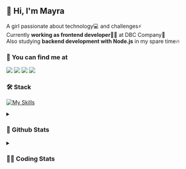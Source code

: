 ## 👋 Hi, I'm Mayra

A girl passionate about technology💻 and challenges⚡  
Currently **working as frontend developer**👩‍💻 at DBC Company🚀  
Also studying **backend development with Node.js** in my spare time🔥  

### 💬 You can find me at

<a href="https://mayra.dev" target="_blank" rel="noopener"><img src="https://img.shields.io/badge/-mayra.dev-005FED?style=flat&logo=Google-chrome&logoColor=white"/></a>
<a href="https://linkedin.com/in/mayraamaral" target="_blank" rel="noopener"><img src="https://img.shields.io/badge/-/mayraamaral-0077B5?style=flat&logo=Linkedin&logoColor=white"/></a>
<a href="mailto:mayra@mayra.dev" target="_blank" rel="noopener"><img src="https://img.shields.io/badge/-mayra@mayra.dev-D14836?style=flat&logo=Gmail&logoColor=white"/></a>
<a href="" target="_blank" rel="noopener"><img src="https://img.shields.io/badge/-mayra%230179-7289DA?style=flat&logo=Discord&logoColor=white"/></a>

### 🛠️ Stack

[![My Skills](https://skillicons.dev/icons?i=react,redux,styledcomponents,html,css,sass,js,ts,py,nodejs,git,linux,bash,figma)](https://skillicons.dev)

<details>
    <summary><h3>📌 Github Stats</h3></summary>
  <table>
      <td><img height="160em" src="https://github-readme-stats.vercel.app/api?username=mayraamaral&show_icons=true&theme=algolia&hide_border=true&hide=stars&count_private=true" alt="Readme stats"></td>
      <td><img height="160em" src="https://github-readme-stats.vercel.app/api/top-langs/?username=mayraamaral&&layout=compact&&theme=algolia&hide_border=true&langs_count=6" alt="Language stats"></td>
  </table>

  <p align="center">
    <img src="https://github-readme-streak-stats.herokuapp.com?user=mayraamaral&theme=dark&hide_border=true&date_format=j%20M%5B%20Y%5D&locale=pt-br&background=050F2C&ring=0195DD&fire=23AA7D&currStreakLabel=23AA7D" alt="Streak stats">
  </p> 
</details>

<details>
  <summary><h3>👩‍💻 Coding Stats</h3></summary>
  
  <!--START_SECTION:waka-->
![Code Time](http://img.shields.io/badge/Code%20Time-16%20hrs%208%20mins-blue)

**🐱 My GitHub Data** 

> 🏆 90 Contributions in the Year 2023
 > 
> 📦 573.0 kB Used in GitHub's Storage 
 > 
> 🚫 Not Opted to Hire
 > 
> 📜 35 Public Repositories 
 > 
> 🔑 22 Private Repositories  
 > 
**I'm a Night 🦉** 

```text
🌞 Morning       60 commits       ██░░░░░░░░░░░░░░░░░░░░░░░   10.45 % 
🌆 Daytime      223 commits       █████████░░░░░░░░░░░░░░░░   38.85 % 
🌃 Evening      238 commits       ██████████░░░░░░░░░░░░░░░   41.46 % 
🌙 Night         53 commits       ██░░░░░░░░░░░░░░░░░░░░░░░   09.23 % 

```
📅 **I'm Most Productive on Wednesday** 

```text
Monday         101 commits       ████░░░░░░░░░░░░░░░░░░░░░   17.60 % 
Tuesday         87 commits       ███░░░░░░░░░░░░░░░░░░░░░░   15.16 % 
Wednesday      107 commits       ████░░░░░░░░░░░░░░░░░░░░░   18.64 % 
Thursday       104 commits       ████░░░░░░░░░░░░░░░░░░░░░   18.12 % 
Friday          61 commits       ██░░░░░░░░░░░░░░░░░░░░░░░   10.63 % 
Saturday        40 commits       █░░░░░░░░░░░░░░░░░░░░░░░░   06.97 % 
Sunday          74 commits       ███░░░░░░░░░░░░░░░░░░░░░░   12.89 % 

```


📊 **This Week I Spent My Time On** 

```text
⌚︎ Time Zone: America/Sao_Paulo

💬 Programming Languages: 
HTML                     3 hrs 6 mins        ████████████░░░░░░░░░░░░░   49.69 % 
CSS                      2 hrs 23 mins       █████████░░░░░░░░░░░░░░░░   38.09 % 
Markdown                 46 mins             ███░░░░░░░░░░░░░░░░░░░░░░   12.23 % 

🔥 Editors: 
VS Code                  6 hrs 16 mins       █████████████████████████   100.00 % 

🐱‍💻 Projects: 
codigos                  2 hrs 16 mins       █████████░░░░░░░░░░░░░░░░   36.29 % 
portfolio                1 hr 40 mins        ██████░░░░░░░░░░░░░░░░░░░   26.75 % 
aula01                   52 mins             ███░░░░░░░░░░░░░░░░░░░░░░   13.98 % 
aula02                   36 mins             ██░░░░░░░░░░░░░░░░░░░░░░░   09.71 % 
test                     21 mins             █░░░░░░░░░░░░░░░░░░░░░░░░   05.76 % 

💻 Operating System: 
Linux                    6 hrs 16 mins       █████████████████████████   100.00 % 

```

**I Mostly Code in TypeScript** 

```text
TypeScript               50 repos            █████████████████░░░░░░░░   70.42 % 
HTML                     12 repos            ████░░░░░░░░░░░░░░░░░░░░░   16.90 % 
JavaScript               7 repos             ██░░░░░░░░░░░░░░░░░░░░░░░   09.86 % 
CSS                      2 repos             ░░░░░░░░░░░░░░░░░░░░░░░░░   02.82 % 

```



 Last Updated on 10/02/2023 19:14:09 UTC
<!--END_SECTION:waka-->

</details>
